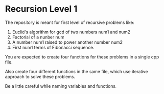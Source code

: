 # Recursion Level 1
The repository is meant for first level of recursive problems like: 
1. Euclid's algorithm for gcd of two numbers num1 and num2
2. Factorial of a nunber num
3. A number num1 raised to power another number num2
4. First num1 terms of Fibonacci sequence.

You are expected to create four functions for these problems in a single cpp file.

Also create four different functions in the same file, which use iterative approach 
to solve these problems.



Be a little careful while naming variables and functions.
